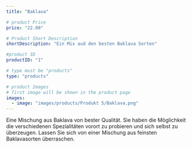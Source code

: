 ```yaml
---
title: "Baklava"

# product Price
price: "22.00"

# Product Short Description
shortDescription: "Ein Mix aud den besten Baklava Sorten"

#product ID
productID: "1"

# type must be "products"
type: "products"

# product Images
# first image will be shown in the product page
images:
  - image: "images/products/Produkt 5/Baklava.png"
---
```


Eine Mischung aus Baklava von bester Qualität. Sie haben die Möglichkeit die verschiedenen Spezialitäten vorort zu probieren und sich selbst zu überzeugen. Lassen Sie sich von einer Mischung aus feinsten Baklavasorten überraschen.